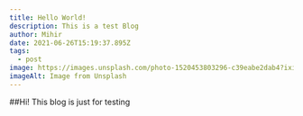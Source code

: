 ```yaml
---
title: Hello World!
description: This is a test Blog
author: Mihir
date: 2021-06-26T15:19:37.895Z
tags:
  - post
image: https://images.unsplash.com/photo-1520453803296-c39eabe2dab4?ixid=MnwxMjA3fDB8MHxzZWFyY2h8NXx8aGVsbG98ZW58MHx8MHx8&ixlib=rb-1.2.1&auto=format&fit=crop&w=500&q=60
imageAlt: Image from Unsplash
---
```

##Hi! This blog is just for testing
